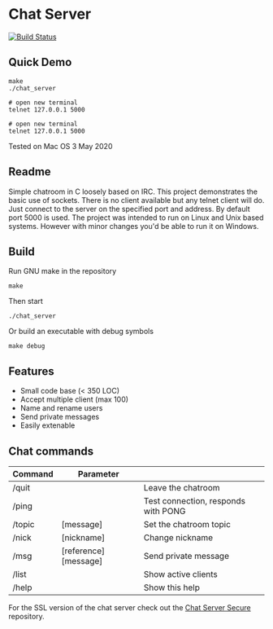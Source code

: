 Chat Server
=
[![Build Status](https://travis-ci.org/yorickdewid/Chat-Server.svg?branch=master)](https://travis-ci.org/yorickdewid/Chat-Server)

## Quick Demo

    make
    ./chat_server

    # open new terminal
    telnet 127.0.0.1 5000

    # open new terminal
    telnet 127.0.0.1 5000

Tested on Mac OS 3 May 2020

## Readme

Simple chatroom in C loosely based on IRC. This project demonstrates the basic use of sockets. There is no client available but any telnet client will do. Just connect to the server on the specified port and address. By default port 5000 is used. The project was intended to run on Linux and Unix based systems. However with minor changes you'd be able to run it on Windows.

## Build

Run GNU make in the repository

`make`

Then start

`./chat_server`

Or build an executable with debug symbols

`make debug`

## Features

* Small code base (< 350 LOC)
* Accept multiple client (max 100)
* Name and rename users
* Send private messages
* Easily extenable

## Chat commands

| Command       | Parameter             |                                     |
| ------------- | --------------------- | ----------------------------------- |
| /quit         |                       | Leave the chatroom                  |
| /ping         |                       | Test connection, responds with PONG |
| /topic        | [message]             | Set the chatroom topic              |
| /nick         | [nickname]            | Change nickname                     |
| /msg          | [reference] [message] | Send private message                |
| /list         |                       | Show active clients                 |
| /help         |                       | Show this help                      |

For the SSL version of the chat server check out the [Chat Server Secure](https://github.com/yorickdewid/Chat-Server-Secure "Chat Server Secure") repository.
